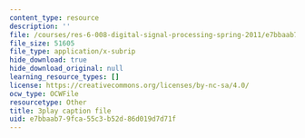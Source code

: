 ```yaml
---
content_type: resource
description: ''
file: /courses/res-6-008-digital-signal-processing-spring-2011/e7bbaab79fca55c3b52d86d019d7d71f_dHveJh0UbY8.srt
file_size: 51605
file_type: application/x-subrip
hide_download: true
hide_download_original: null
learning_resource_types: []
license: https://creativecommons.org/licenses/by-nc-sa/4.0/
ocw_type: OCWFile
resourcetype: Other
title: 3play caption file
uid: e7bbaab7-9fca-55c3-b52d-86d019d7d71f
---
```

